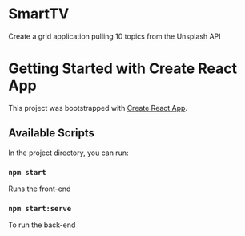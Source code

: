 # SmartTV

Create a grid application pulling 10 topics from the Unsplash API

# Getting Started with Create React App

This project was bootstrapped with [Create React App](https://github.com/facebook/create-react-app).

## Available Scripts

In the project directory, you can run:

### `npm start`

Runs the front-end


### `npm start:serve`
To run the back-end
